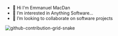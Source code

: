 - 👋 Hi I'm Emmanuel MacDan
- 👀 I’m interested in Anything Software...
- 💞️ I’m looking to collaborate on software projects
<!---
yawMD/yawMD is a ✨ special ✨ repository because its `README.md` (this file) appears on your GitHub profile.
You can click the Preview link to take a look at your changes.
--->
![github-contribution-grid-snake](https://user-images.githubusercontent.com/82598461/220763755-1f476701-0681-4214-b8ce-7e4eae9ea9c5.svg)

